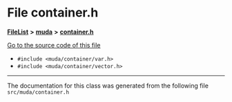 

# File container.h



[**FileList**](files.md) **>** [**muda**](dir_be047e8c00f93e2e88c2a417393a7f42.md) **>** [**container.h**](container_8h.md)

[Go to the source code of this file](container_8h_source.md)



* `#include <muda/container/var.h>`
* `#include <muda/container/vector.h>`


































































------------------------------
The documentation for this class was generated from the following file `src/muda/container.h`


